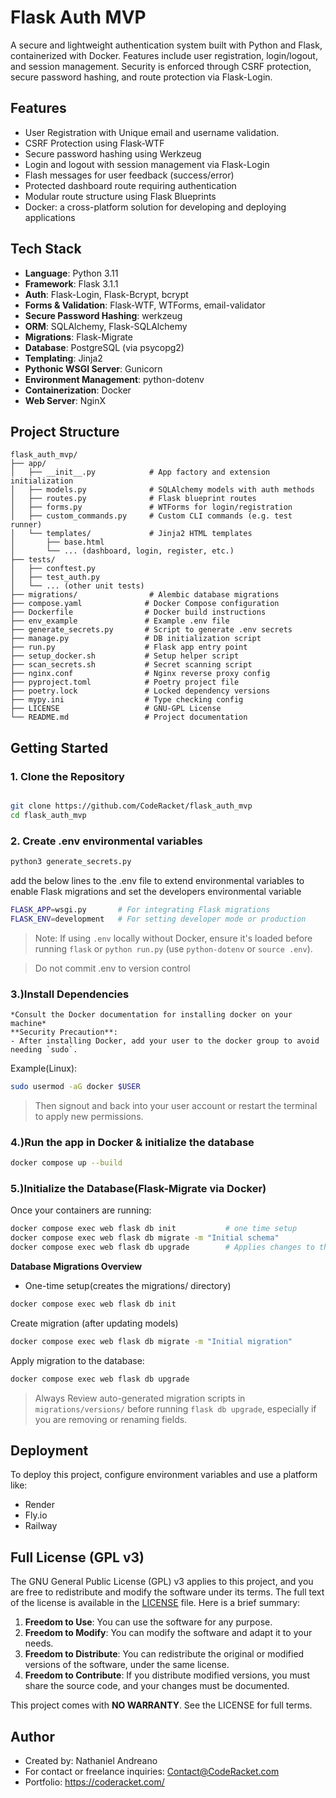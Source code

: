 # Flask Auth MVP

A secure and lightweight authentication system built with Python and Flask, containerized with Docker. Features include user registration, login/logout, and session management. Security is enforced through CSRF protection, secure password hashing, and route protection via Flask-Login. 

## Features

- User Registration with Unique email and username validation.
- CSRF Protection using Flask-WTF
- Secure password hashing using Werkzeug
- Login and logout with session management via Flask-Login
- Flash messages for user feedback (success/error)
- Protected dashboard route requiring authentication 
- Modular route structure using Flask Blueprints 
- Docker: a cross-platform solution for developing and deploying applications

## Tech Stack

- **Language**: Python 3.11
- **Framework**: Flask 3.1.1
- **Auth**: Flask-Login, Flask-Bcrypt, bcrypt
- **Forms & Validation**: Flask-WTF, WTForms, email-validator
- **Secure Password Hashing**: werkzeug
- **ORM**: SQLAlchemy, Flask-SQLAlchemy
- **Migrations**: Flask-Migrate
- **Database**: PostgreSQL (via psycopg2)
- **Templating**: Jinja2
- **Pythonic WSGI Server**: Gunicorn
- **Environment Management**: python-dotenv
- **Containerization**: Docker
- **Web Server**: NginX


## Project Structure

```
flask_auth_mvp/
├── app/
│   ├── __init__.py            # App factory and extension initialization
│   ├── models.py              # SQLAlchemy models with auth methods
│   ├── routes.py              # Flask blueprint routes
│   ├── forms.py               # WTForms for login/registration
│   ├── custom_commands.py     # Custom CLI commands (e.g. test runner)
│   └── templates/             # Jinja2 HTML templates
│       ├── base.html
│       └── ... (dashboard, login, register, etc.)
├── tests/
│   ├── conftest.py
│   ├── test_auth.py
│   └── ... (other unit tests)
├── migrations/                # Alembic database migrations
├── compose.yaml              # Docker Compose configuration
├── Dockerfile                # Docker build instructions
├── env_example               # Example .env file
├── generate_secrets.py       # Script to generate .env secrets
├── manage.py                 # DB initialization script
├── run.py                    # Flask app entry point
├── setup_docker.sh           # Setup helper script
├── scan_secrets.sh           # Secret scanning script
├── nginx.conf                # Nginx reverse proxy config
├── pyproject.toml            # Poetry project file
├── poetry.lock               # Locked dependency versions
├── mypy.ini                  # Type checking config
├── LICENSE                   # GNU-GPL License
└── README.md                 # Project documentation
```

## Getting Started
### 1. Clone the Repository

```bash

git clone https://github.com/CodeRacket/flask_auth_mvp
cd flask_auth_mvp
```

### 2. Create .env environmental variables 
```bash
python3 generate_secrets.py
```

add the below lines to the .env file to extend environmental variables 
to enable Flask migrations and set the developers environmental variable
```bash
FLASK_APP=wsgi.py       # For integrating Flask migrations
FLASK_ENV=development   # For setting developer mode or production
```
> Note: If using `.env` locally without Docker, ensure it's loaded before running `flask` or `python run.py` (use `python-dotenv` or `source .env`).

> Do not commit .env to version control

### 3.)Install Dependencies
    *Consult the Docker documentation for installing docker on your machine*
    **Security Precaution**: 
    - After installing Docker, add your user to the docker group to avoid needing `sudo`.
Example(Linux):
```bash
sudo usermod -aG docker $USER
```
>Then signout and back into your user account or restart the terminal to apply new permissions.

### 4.)Run the app in Docker & initialize the database
```bash
docker compose up --build
```

### 5.)Initialize the Database(Flask-Migrate via Docker)
Once your containers are running:

```bash
docker compose exec web flask db init           # one time setup
docker compose exec web flask db migrate -m "Initial schema"
docker compose exec web flask db upgrade        # Applies changes to the actual DB
```

**Database Migrations Overview**
- One-time setup(creates the migrations/ directory)
```bash
docker compose exec web flask db init   
```

Create migration (after updating models)
```bash
docker compose exec web flask db migrate -m "Initial migration"
```

Apply migration to the database:
```bash
docker compose exec web flask db upgrade
```
> Always Review auto-generated migration scripts in `migrations/versions/` before running `flask db upgrade`, especially if you are removing or renaming fields. 


## Deployment   

To deploy this project, configure environment variables and use a platform like:

* Render
* Fly.io
* Railway

## Full License (GPL v3)

The GNU General Public License (GPL) v3 applies to this project, and you are free to redistribute and modify the software under its terms. The full text of the license is available in the [LICENSE](LICENSE) file. Here is a brief summary:

1. **Freedom to Use**: You can use the software for any purpose.
2. **Freedom to Modify**: You can modify the software and adapt it to your needs.
3. **Freedom to Distribute**: You can redistribute the original or modified versions of the software, under the same license.
4. **Freedom to Contribute**: If you distribute modified versions, you must share the source code, and your changes must be documented.

This project comes with **NO WARRANTY**. See the LICENSE for full terms.


## Author

* Created by:  Nathaniel Andreano
* For contact or freelance inquiries: Contact@CodeRacket.com 
* Portfolio: https://coderacket.com/
